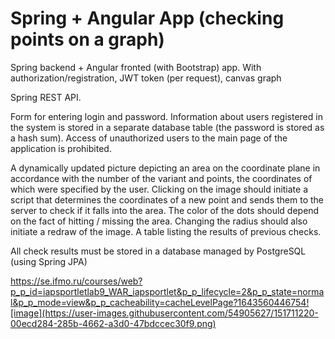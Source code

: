 # Spring + Angular App (checking points on a graph)
Spring backend + Angular fronted (with Bootstrap) app. With authorization/registration, JWT token (per request), canvas graph


Spring REST API.

Form for entering login and password. Information about users registered in the system is stored in a separate database table (the password is stored as a hash sum). Access of unauthorized users to the main page of the application is prohibited.

A dynamically updated picture depicting an area on the coordinate plane in accordance with the number of the variant and points, the coordinates of which were specified by the user. Clicking on the image should initiate a script that determines the coordinates of a new point and sends them to the server to check if it falls into the area. The color of the dots should depend on the fact of hitting / missing the area. Changing the radius should also initiate a redraw of the image.
A table listing the results of previous checks.

All check results must be stored in a database managed by PostgreSQL (using Spring JPA)

https://se.ifmo.ru/courses/web?p_p_id=iapsportletlab9_WAR_iapsportlet&p_p_lifecycle=2&p_p_state=normal&p_p_mode=view&p_p_cacheability=cacheLevelPage?1643560446754![image](https://user-images.githubusercontent.com/54905627/151711220-00ecd284-285b-4662-a3d0-47bdccec30f9.png)
